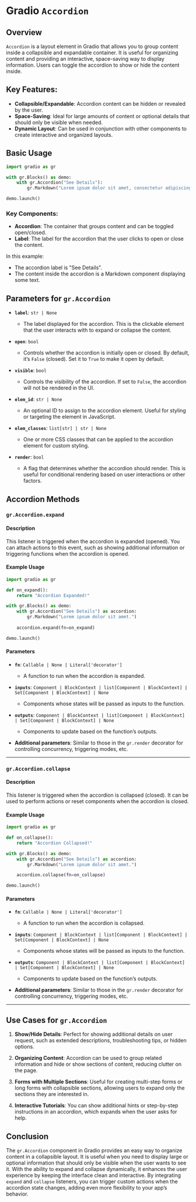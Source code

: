 # Gradio `Accordion`  

## Overview

`Accordion` is a layout element in Gradio that allows you to group content inside a collapsible and expandable container. It is useful for organizing content and providing an interactive, space-saving way to display information. Users can toggle the accordion to show or hide the content inside.

## Key Features:
- **Collapsible/Expandable**: Accordion content can be hidden or revealed by the user.
- **Space-Saving**: Ideal for large amounts of content or optional details that should only be visible when needed.
- **Dynamic Layout**: Can be used in conjunction with other components to create interactive and organized layouts.

## Basic Usage

```python
import gradio as gr

with gr.Blocks() as demo:
    with gr.Accordion("See Details"):
        gr.Markdown("Lorem ipsum dolor sit amet, consectetur adipiscing elit.")

demo.launch()
```

### Key Components:
- **Accordion**: The container that groups content and can be toggled open/closed.
- **Label**: The label for the accordion that the user clicks to open or close the content.

In this example:
- The accordion label is "See Details".
- The content inside the accordion is a Markdown component displaying some text.

## Parameters for `gr.Accordion`

- **`label`**: `str | None`
  - The label displayed for the accordion. This is the clickable element that the user interacts with to expand or collapse the content.
  
- **`open`**: `bool`
  - Controls whether the accordion is initially open or closed. By default, it’s `False` (closed). Set it to `True` to make it open by default.

- **`visible`**: `bool`
  - Controls the visibility of the accordion. If set to `False`, the accordion will not be rendered in the UI.

- **`elem_id`**: `str | None`
  - An optional ID to assign to the accordion element. Useful for styling or targeting the element in JavaScript.

- **`elem_classes`**: `list[str] | str | None`
  - One or more CSS classes that can be applied to the accordion element for custom styling.

- **`render`**: `bool`
  - A flag that determines whether the accordion should render. This is useful for conditional rendering based on user interactions or other factors.

## Accordion Methods

### `gr.Accordion.expand`

#### Description
This listener is triggered when the accordion is expanded (opened). You can attach actions to this event, such as showing additional information or triggering functions when the accordion is opened.

#### Example Usage
```python
import gradio as gr

def on_expand():
    return "Accordion Expanded!"

with gr.Blocks() as demo:
    with gr.Accordion("See Details") as accordion:
        gr.Markdown("Lorem ipsum dolor sit amet.")
    
    accordion.expand(fn=on_expand)

demo.launch()
```

#### Parameters
- **`fn`**: `Callable | None | Literal['decorator']`
  - A function to run when the accordion is expanded.
  
- **`inputs`**: `Component | BlockContext | list[Component | BlockContext] | Set[Component | BlockContext] | None`
  - Components whose states will be passed as inputs to the function.
  
- **`outputs`**: `Component | BlockContext | list[Component | BlockContext] | Set[Component | BlockContext] | None`
  - Components to update based on the function’s outputs.

- **Additional parameters**: Similar to those in the `gr.render` decorator for controlling concurrency, triggering modes, etc.

---

### `gr.Accordion.collapse`

#### Description
This listener is triggered when the accordion is collapsed (closed). It can be used to perform actions or reset components when the accordion is closed.

#### Example Usage
```python
import gradio as gr

def on_collapse():
    return "Accordion Collapsed!"

with gr.Blocks() as demo:
    with gr.Accordion("See Details") as accordion:
        gr.Markdown("Lorem ipsum dolor sit amet.")

    accordion.collapse(fn=on_collapse)

demo.launch()
```

#### Parameters
- **`fn`**: `Callable | None | Literal['decorator']`
  - A function to run when the accordion is collapsed.
  
- **`inputs`**: `Component | BlockContext | list[Component | BlockContext] | Set[Component | BlockContext] | None`
  - Components whose states will be passed as inputs to the function.

- **`outputs`**: `Component | BlockContext | list[Component | BlockContext] | Set[Component | BlockContext] | None`
  - Components to update based on the function’s outputs.

- **Additional parameters**: Similar to those in the `gr.render` decorator for controlling concurrency, triggering modes, etc.

---

## Use Cases for `gr.Accordion`

1. **Show/Hide Details**: Perfect for showing additional details on user request, such as extended descriptions, troubleshooting tips, or hidden options.
  
2. **Organizing Content**: Accordion can be used to group related information and hide or show sections of content, reducing clutter on the page.

3. **Forms with Multiple Sections**: Useful for creating multi-step forms or long forms with collapsible sections, allowing users to expand only the sections they are interested in.

4. **Interactive Tutorials**: You can show additional hints or step-by-step instructions in an accordion, which expands when the user asks for help.

## Conclusion

The `gr.Accordion` component in Gradio provides an easy way to organize content in a collapsible layout. It is useful when you need to display large or optional information that should only be visible when the user wants to see it. With the ability to expand and collapse dynamically, it enhances the user experience by keeping the interface clean and interactive. By integrating `expand` and `collapse` listeners, you can trigger custom actions when the accordion state changes, adding even more flexibility to your app’s behavior.